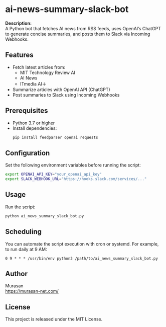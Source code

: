# ai-news-summary-slack-bot

**Description:**  
A Python bot that fetches AI news from RSS feeds, uses OpenAI’s ChatGPT to generate concise summaries, and posts them to Slack via Incoming Webhooks.

## Features

- Fetch latest articles from:
  - MIT Technology Review AI
  - AI News
  - ITmedia AI＋
- Summarize articles with OpenAI API (ChatGPT)
- Post summaries to Slack using Incoming Webhooks

## Prerequisites

- Python 3.7 or higher
- Install dependencies:
  ```bash
  pip install feedparser openai requests
  ```

## Configuration

Set the following environment variables before running the script:

```bash
export OPENAI_API_KEY="your_openai_api_key"
export SLACK_WEBHOOK_URL="https://hooks.slack.com/services/..."
```

## Usage

Run the script:

```bash
python ai_news_summary_slack_bot.py
```

## Scheduling

You can automate the script execution with cron or systemd. For example, to run daily at 9 AM:

```cron
0 9 * * * /usr/bin/env python3 /path/to/ai_news_summary_slack_bot.py
```

## Author

Murasan  
https://murasan-net.com/

## License

This project is released under the MIT License.
